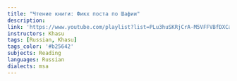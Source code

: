 ```yaml
---
title: "Чтение книги: Фикх поста по Шафии"
description:
link: 'https://www.youtube.com/playlist?list=PLu3huSKRjCrA-M5VFFVBfDXCaCmKcgxR9'
instructors: Khasu
tags: [Russian, Khasu]
tags_color: '#b25642'
subjects: Reading
languages: Russian
dialects: msa
---
```

